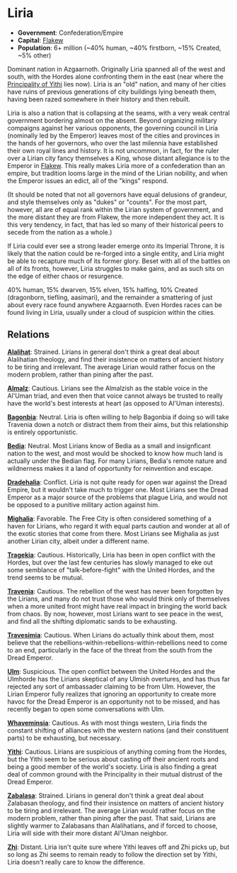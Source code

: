 # Liria
* **Government**: Confederation/Empire
* **Capital**: [Flakew](/Cities/Flakew.md)
* **Population**: 6+ million (~40% human, ~40% firstborn, ~15% Created, ~5% other)

Dominant nation in Azgaarnoth. Originally Liria spanned all of the west and south, with the Hordes alone confronting them in the east (near where the [Principality of Yithi](Yithi.md) lies now). Liria is an "old" nation, and many of her cities have ruins of previous generations of city buildings lying beneath them, having been razed somewhere in their history and then rebuilt.

Liria is also a nation that is collapsing at the seams, with a very weak central government bordering almost on the absent. Beyond organizing military compaigns against her various opponents, the governing council in Liria (nominally led by the Emperor) leaves most of the cities and provinces in the hands of her governors, who over the last milennia have established their own royal lines and history. It is not uncommon, in fact, for the ruler over a Lirian city fancy themselves a King, whose distant allegiance is to the Emperor in [Flakew](/Cities/Flakew.md). This really makes Liria more of a confederation than an empire, but tradition looms large in the mind of the Lirian nobility, and when the Emperor issues an edict, all of the "kings" respond.

(It should be noted that not all governors have equal delusions of grandeur, and style themselves only as "dukes" or "counts". For the most part, however, all are of equal rank within the Lirian system of government, and the more distant they are from Flakew, the more independent they act. It is this very tendency, in fact, that has led so many of their historical peers to secede from the nation as a whole.)

If Liria could ever see a strong leader emerge onto its Imperial Throne, it is likely that the nation could be re-forged into a single entity, and Liria might be able to recapture much of its former glory. Beset with all of the battles on all of its fronts, however, Liria struggles to make gains, and as such sits on the edge of either chaos or resurgence.

40% human, 15% dwarven, 15% elven, 15% halfing, 10% Created (dragonborn, tiefling, aasimari), and the remainder a smattering of just about every race found anywhere Azgaarnoth. Even Hordes races can be found living in Liria, usually under a cloud of suspicion within the cities.

## Relations
[**Alalihat**](/Nations/Alalihat.md): Strained. Lirians in general don't think a great deal about Alalihatian theology, and find their insistence on matters of ancient history to be tiring and irrelevant. The average Lirian would rather focus on the modern problem, rather than pining after the past.

[**Almalz**](/Nations/Almalz.md): Cautious. Lirians see the Almalzish as the stable voice in the Al'Uman triad, and even then that voice cannot always be trusted to really have the world's best interests at heart (as opposed to Al'Uman interests).

[**Bagonbia**](/Nations/Bagonbia.md): Neutral. Liria is often willing to help Bagonbia if doing so will take Travenia down a notch or distract them from their aims, but this relationship is entirely opportunistic.

[**Bedia**](/Nations/Bedia.md): Neutral. Most Lirians know of Bedia as a small and insignficant nation to the west, and most would be shocked to know how much land is actually under the Bedian flag. For many Lirians, Bedia's remote nature and wildnerness makes it a land of opportunity for reinvention and escape.

[**Dradehalia**](/Nations/Dradehalia.md): Conflict. Liria is not quite ready for open war against the Dread Empire, but it wouldn't take much to trigger one. Most Lirians see the Dread Emperor as a major source of the problems that plague Liria, and would not be opposed to a punitive military action against him.

[**Mighalia**](/Nations/Mighalia.md): Favorable. The Free City is often considered something of a haven for Lirians, who regard it with equal parts caution and wonder at all of the exotic stories that come from there. Most Lirians see Mighalia as just another Lirian city, albeit under a different name.

[**Tragekia**](/Nations/Tragekia.md): Cautious. Historically, Liria has been in open conflict with the Hordes, but over the last few centuries has slowly managed to eke out some semblance of "talk-before-fight" with the United Hordes, and the trend seems to be mutual.

[**Travenia**](/Nations/Travenia.md): Cautious. The rebellion of the west has never been forgotten by the Lirians, and many do not trust those who would think only of themselves when a more united front might have real impact in bringing the world back from chaos. By now, however, most Lirians want to see peace in the west, and find all the shifting diplomatic sands to be exhausting.

[**Travesimia**](/Nations/Travesimia.md): Cautious. When Lirians do actually think about them, most believe that the rebellions-within-rebellions-within-rebellions need to come to an end, particularly in the face of the threat from the south from the Dread Emperor.

[**Ulm**](/Nations/Ulm.md): Suspicious. The open conflict between the United Hordes and the Ulmhorde has the Lirians skeptical of any Ulmish overtures, and has thus far rejected any sort of ambassader claiming to be from Ulm. However, the Lirian Emperor fully realizes that ignoring an opportunity to create more havoc for the Dread Emperor is an opportunity not to be missed, and has recently began to open some conversations with Ulm.

[**Whaveminsia**](/Nations/Whaveminsia.md): Cautious. As with most things western, Liria finds the constant shifting of alliances with the western nations (and their constituent parts) to be exhausting, but necessary.

[**Yithi**](/Nations/Yithi.md): Cautious. Lirians are suspicious of anything coming from the Hordes, but the Yithi seem to be serious about casting off their ancient roots and being a good member of the world's society. Liria is also finding a great deal of common ground with the Principality in their mutual distrust of the Dread Emperor.

[**Zabalasa**](/Nations/Zabalasa.md): Strained. Lirians in general don't think a great deal about Zalabasan theology, and find their insistence on matters of ancient history to be tiring and irrelevant. The average Lirian would rather focus on the modern problem, rather than pining after the past. That said, Lirians are slightly warmer to Zalabasans than Alalihatians, and if forced to choose, Liria will side with their more distant Al'Uman neighbor.

[**Zhi**](/Nations/Zhi.md): Distant. Liria isn't quite sure where Yithi leaves off and Zhi picks up, but so long as Zhi seems to remain ready to follow the direction set by Yithi, Liria doesn't really care to know the difference.




